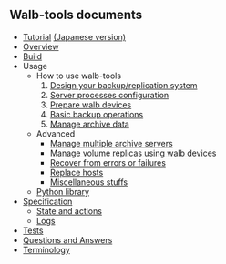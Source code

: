 ## Walb-tools documents

* [Tutorial](tutorial.md)  [(Japanese version)](tutorial.ja.md)
* [Overview](overview.md)
* [Build](build.md)
* Usage
  * How to use walb-tools
    1. [Design your backup/replication system](design.md)
    1. [Server processes configuration](server-config.md)
    1. [Prepare walb devices](prepare-wdev.md)
    1. [Basic backup operations](basic-backup.md)
    1. [Manage archive data](manage-archive-data.md)
  * Advanced
    - [Manage multiple archive servers](manage-multiple-archive.md)
    - [Manage volume replicas using walb devices](manage-volume-replica.md)
    - [Recover from errors or failures](recover.md)
    - [Replace hosts](replace.md)
    - [Miscellaneous stuffs](misc.md)
  * [Python library](python.md)
* [Specification](spec.md)
  * [State and actions](state-action.md)
  * [Logs](logs.md)
* [Tests](test.md)
* [Questions and Answers](qa.md)
* [Terminology](term.md)
